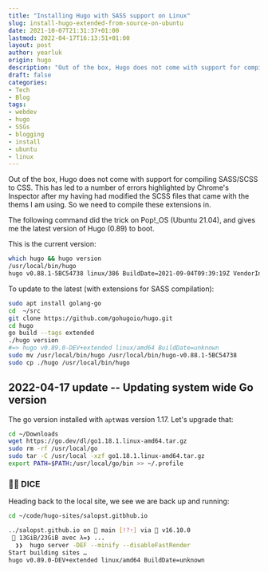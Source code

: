 ```yaml
---
title: "Installing Hugo with SASS support on Linux"
slug: install-hugo-extended-from-source-on-ubuntu
date: 2021-10-07T21:31:37+01:00
lastmod: 2022-04-17T16:13:51+01:00
layout: post
author: yearluk
origin: hugo
description: "Out of the box, Hugo does not come with support for compiling SASS/SCSS to CSS."
draft: false
categories:
- Tech
- Blog
tags:
- webdev
- hugo
- SSGs
- blogging
- install
- ubuntu
- linux
---
```


Out of the box, Hugo does not come with support for compiling SASS/SCSS to CSS. This has led to a number of errors highlighted by Chrome's Inspector after my having had modified the SCSS files that came with the thems I am using. So we need to compile these extensions in.

The following command did the trick on Pop!_OS (Ubuntu 21.04), and gives me the latest version of Hugo (0.89) to boot.

This is the current version:

```bash
which hugo && hugo version
/usr/local/bin/hugo
hugo v0.88.1-5BC54738 linux/386 BuildDate=2021-09-04T09:39:19Z VendorInfo=gohugoio
```

To update to the latest (with extensions for SASS compilation):

```bash
sudo apt install golang-go
cd  ~/src
git clone https://github.com/gohugoio/hugo.git
cd hugo
go build --tags extended
./hugo version
#=> hugo v0.89.0-DEV+extended linux/amd64 BuildDate=unknown
sudo mv /usr/local/bin/hugo /usr/local/bin/hugo-v0.88.1-5BC54738
sudo cp ./hugo /usr/local/bin/hugo
```

## 2022-04-17 update -- Updating system wide Go version

The go version installed with `apt`was version 1.17. Let's upgrade that:

```bash
cd ~/Downloads
wget https://go.dev/dl/go1.18.1.linux-amd64.tar.gz
sudo rm -rf /usr/local/go 
sudo tar -C /usr/local -xzf go1.18.1.linux-amd64.tar.gz
export PATH=$PATH:/usr/local/go/bin >> ~/.profile
```

### 🎲🎲 DICE

Heading back to the local site, we see we are back up and running:

```bash
cd ~/code/hugo-sites/salopst.gitbhub.io

../salopst.github.io on  main [!?⇡] via  v16.10.0
 🧠 13GiB/23GiB avec λ=❯ ...
  ❯❯  hugo server -DEF --minify --disableFastRender
Start building sites …
hugo v0.89.0-DEV+extended linux/amd64 BuildDate=unknown
```
